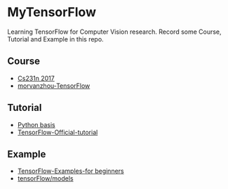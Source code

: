 # MyTensorFlow
Learning TensorFlow for Computer Vision research.
Record some Course, Tutorial and Example in this repo.

## Course
- [Cs231n 2017](http://www.mooc.ai/course/268)
- [morvanzhou-TensorFlow](https://morvanzhou.github.io/tutorials/machine-learning/tensorflow/)

## Tutorial
- [Python basis](http://www.runoob.com/python3/python3-tutorial.html)
- [TensorFlow-Official-tutorial](https://tensorflow.google.cn/api_docs/)

## Example
- [TensorFlow-Examples-for beginners](https://github.com/aymericdamien/TensorFlow-Examples)
- [tensorFlow/models](https://github.com/tensorflow/models)
